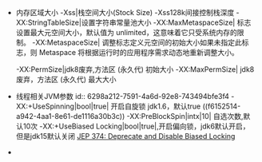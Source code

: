 - 内存区域大小
  -Xss|栈空间大小(Stock Size) -Xss128k间接控制栈深度
  -XX:StringTableSize|设置字符串常量池大小
  -XX:MaxMetaspaceSize| 标志设置最大元空间大小，默认值为 unlimited，这意味着它只受系统内存的限制。
  -XX:MetaspaceSize| 调整标志定义元空间的初始大小如果未指定此标志，则 Metaspace 将根据运行时的应用程序需求动态地重新调整大小。
  
  -XX:PermSize|jdk8废弃,方法区 (永久代) 初始大小
  -XX:MaxPermSize| jdk8废弃，方法区 (永久代) 最大大小
- 线程相关JVM参数
  id:: 6298a212-7591-4a6d-92e8-743494bfe3f4
  -XX:+UseSpinning|bool|true| 开启自旋锁 jdk1.6，默认true ((f6152514-a942-4aa1-8e61-de1116a30b3c))
  -XX:PreBlockSpin|intx|10| 自选次数,默认10次
  -XX:+UseBiased Locking|bool|true|,开启偏向锁，jdk6默认开启，但是jdk15默认关闭 
  [JEP 374: Deprecate and Disable Biased Locking](https://openjdk.java.net/jeps/374)
-